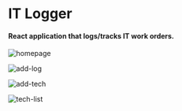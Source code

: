 # IT Logger

#### React application that logs/tracks IT work orders.

![homepage](https://user-images.githubusercontent.com/44681780/70190644-4f11b280-16ab-11ea-9e3f-3cc85ddcd947.png)

![add-log](https://user-images.githubusercontent.com/44681780/70190643-4f11b280-16ab-11ea-8274-886b67497eb9.png)

![add-tech](https://user-images.githubusercontent.com/44681780/70190647-4faa4900-16ab-11ea-9602-51d82ff5ae08.png)

![tech-list](https://user-images.githubusercontent.com/44681780/70190645-4faa4900-16ab-11ea-91b4-2d98fe0093a1.png)
